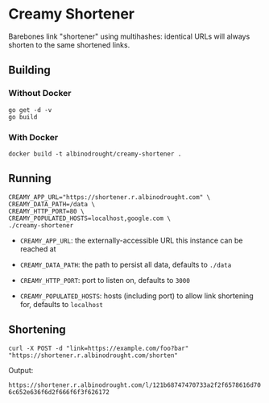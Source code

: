 # Creamy Shortener

Barebones link "shortener" using multihashes: identical URLs will always shorten to the same shortened links.

## Building

### Without Docker

```
go get -d -v
go build
```

### With Docker

`docker build -t albinodrought/creamy-shortener .`

## Running

```
CREAMY_APP_URL="https://shortener.r.albinodrought.com" \
CREAMY_DATA_PATH=/data \
CREAMY_HTTP_PORT=80 \
CREAMY_POPULATED_HOSTS=localhost,google.com \
./creamy-shortener
```

- `CREAMY_APP_URL`: the externally-accessible URL this instance can be reached at

- `CREAMY_DATA_PATH`: the path to persist all data, defaults to `./data`

- `CREAMY_HTTP_PORT`: port to listen on, defaults to `3000`

- `CREAMY_POPULATED_HOSTS`: hosts (including port) to allow link shortening for, defaults to `localhost`

## Shortening

```
curl -X POST -d "link=https://example.com/foo?bar" "https://shortener.r.albinodrought.com/shorten"
```

Output:

`https://shortener.r.albinodrought.com/l/121b68747470733a2f2f6578616d706c652e636f6d2f666f6f3f626172`
